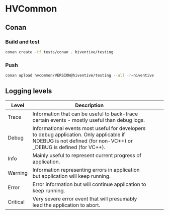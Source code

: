 # HVCommon

## Conan
   
### Build and test

```bash
conan create -tf tests/conan . hiventive/testing
```

### Push

```bash
conan upload hvcommon/VERSION@hiventive/testing --all -r=hiventive
```

## Logging levels

| Level    | Description                                                                                                                                                    |   |   |   |
|----------|----------------------------------------------------------------------------------------------------------------------------------------------------------------|---|---|---|
| Trace    |  Information that can be useful to back-trace certain events - mostly useful than debug logs.                                                                  |   |   |   |
| Debug    | Informational events most useful for developers to debug application. Only applicable if NDEBUG is not defined (for non-VC++) or _DEBUG is defined (for VC++). |   |   |   |
| Info     | Mainly useful to represent current progress of application.                                                                                                    |   |   |   |
| Warning  | Information representing errors in application but application will keep running.                                                                              |   |   |   |
| Error    | Error information but will continue application to keep running.                                                                                               |   |   |   |
| Critical | Very severe error event that will presumably lead the application to abort.                                                                                    |   |   |   |

